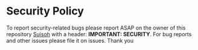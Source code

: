 # Security Policy

To report security-related bugs please report ASAP on the owner of this repository [Suisoh](fubuki.k016@gmail.com) with a header: **IMPORTANT: SECURITY**.
For bug reports and other issues please file it on issues. Thank you
